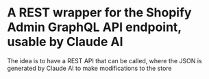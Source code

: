 # A REST wrapper for the Shopify Admin GraphQL API endpoint, usable by Claude AI
The idea is to have a REST API that can be called, where the JSON is generated by Claude AI to make modifications to the store
